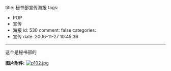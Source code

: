 title: 秘书部宣传海报
tags:
  - POP
  - 宣传
  - 海报
id: 530
comment: false
categories:
  - 宣传
date: 2006-11-27 10:45:36
---

这个是秘书部的

**图片附件:**
[![p102.jpg](//blog.foolbird.net/wp-content/uploads/2007/01/92_p102.jpg)](http://www.foolbird.net/?attachment_id=84 "p102.jpg")
